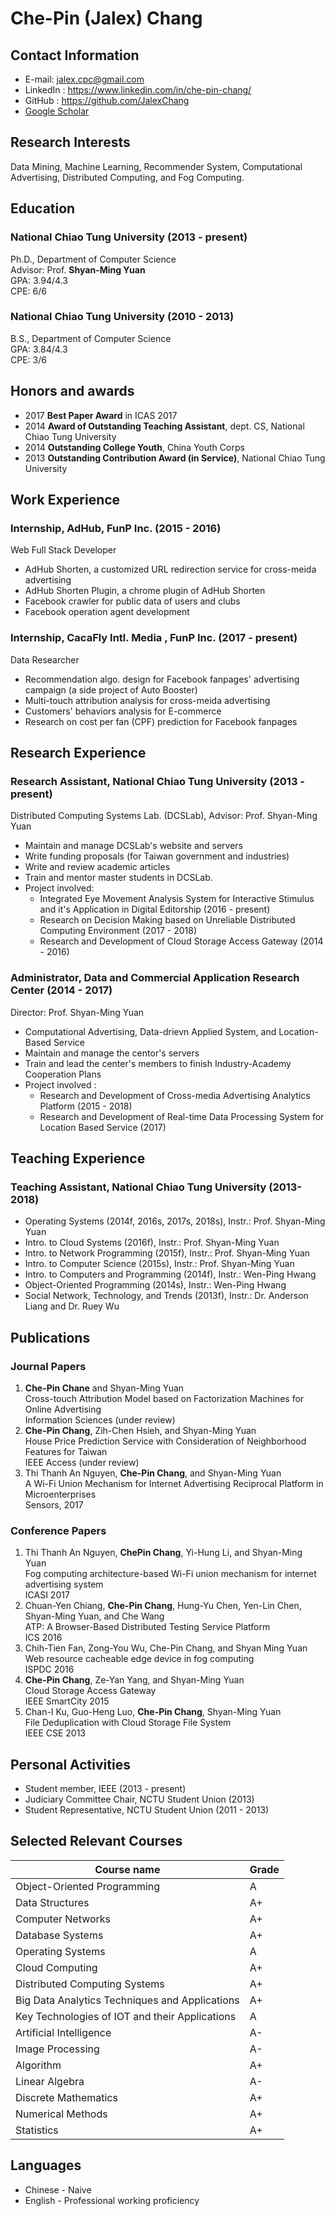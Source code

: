 # Che-Pin (Jalex) Chang

## Contact Information
* E-mail: jalex.cpc@gmail.com
* LinkedIn : https://www.linkedin.com/in/che-pin-chang/
* GitHub : https://github.com/JalexChang
* [Google Scholar](https://scholar.google.com.tw/citations?user=4w-gIBAAAAAJ)

## Research Interests
Data Mining, Machine Learning, Recommender System, Computational Advertising, Distributed Computing, and Fog Computing.

## Education
### National Chiao Tung University (2013 - present)
Ph.D., Department of Computer Science <br>
Advisor: Prof. **Shyan-Ming Yuan** <br>
GPA: 3.94/4.3 <br>
CPE: 6/6

### National Chiao Tung University (2010 - 2013)
B.S., Department of Computer Science <br>
GPA: 3.84/4.3 <br>
CPE: 3/6

## Honors and awards
* 2017 **Best Paper Award** in ICAS 2017
* 2014 **Award of Outstanding Teaching Assistant**, dept. CS, National Chiao Tung University
* 2014 **Outstanding College Youth**, China Youth Corps
* 2013 **Outstanding Contribution Award (in Service)**, National Chiao Tung University

## Work Experience
### Internship, AdHub, FunP Inc. (2015 - 2016)
Web Full Stack Developer
* AdHub Shorten, a customized URL redirection service for cross-meida advertising
* AdHub Shorten Plugin, a chrome plugin of AdHub Shorten
* Facebook crawler for public data of users and clubs
* Facebook operation agent development

### Internship, CacaFly Intl. Media , FunP Inc. (2017 - present)
Data Researcher
* Recommendation algo. design for Facebook fanpages' advertising campaign (a side project of Auto Booster)
* Multi-touch attribution analysis for cross-meida advertising
* Customers' behaviors analysis for E-commerce  
* Research on cost per fan (CPF) prediction for Facebook fanpages

## Research Experience
### Research Assistant, National Chiao Tung University (2013 - present)
Distributed Computing Systems Lab. (DCSLab), Advisor: Prof. Shyan-Ming Yuan
* Maintain and manage DCSLab's website and servers
* Write funding proposals (for Taiwan government and industries)
* Write and review academic articles
* Train and mentor master students in DCSLab.
* Project involved:
    * Integrated Eye Movement Analysis System for Interactive Stimulus and it's Application in Digital Editorship (2016 - present)
    * Research on Decision Making based on Unreliable Distributed Computing Environment (2017 - 2018)
    * Research and Development of Cloud Storage Access Gateway (2014 - 2016)

### Administrator, Data and Commercial Application Research Center (2014 - 2017)
Director: Prof. Shyan-Ming Yuan
* Computational Advertising, Data-drievn Applied System, and Location-Based Service
* Maintain and manage the centor's servers
* Train and lead the center's members to finish Industry-Academy Cooperation Plans
* Project involved :
    * Research and Development of Cross-media Advertising Analytics Platform (2015 - 2018)
    * Research and Development of Real-time Data Processing System for Location Based Service (2017)

## Teaching Experience
### Teaching Assistant, National Chiao Tung University (2013-2018)
* Operating Systems (2014f, 2016s, 2017s, 2018s), Instr.: Prof. Shyan-Ming Yuan
* Intro. to Cloud Systems (2016f), Instr.: Prof. Shyan-Ming Yuan
* Intro. to Network Programming (2015f), Instr.: Prof. Shyan-Ming Yuan
* Intro. to Computer Science (2015s), Instr.: Prof. Shyan-Ming Yuan
* Intro. to Computers and Programming (2014f), Instr.: Wen-Ping Hwang
* Object-Oriented Programming (2014s), Instr.: Wen-Ping Hwang
* Social Network, Technology, and Trends (2013f), Instr.: Dr. Anderson Liang and Dr. Ruey Wu

## Publications
### Journal Papers
1. **Che-Pin Chane** and Shyan-Ming Yuan <br>
Cross-touch Attribution Model based on Factorization Machines for Online Advertising <br>
Information Sciences (under review)
2. **Che-Pin Chang**, Zih-Chen Hsieh, and Shyan-Ming Yuan <br>
House Price Prediction Service with Consideration of Neighborhood Features for Taiwan <br>
IEEE Access (under review)
3. Thi Thanh An Nguyen, **Che-Pin Chang**, and Shyan-Ming Yuan <br>
A Wi-Fi Union Mechanism for Internet Advertising Reciprocal Platform in Microenterprises <br>
Sensors, 2017

### Conference Papers
1. Thi Thanh An Nguyen, **ChePin Chang**, Yi-Hung Li, and Shyan-Ming Yuan <br>
Fog computing architecture-based Wi-Fi union mechanism for internet advertising system <br>
ICASI 2017
2. Chuan-Yen Chiang, **Che-Pin Chang**, Hung-Yu Chen, Yen-Lin Chen, Shyan-Ming Yuan, and Che Wang  <br>
ATP: A Browser-Based Distributed Testing Service Platform <br>
ICS 2016
3. Chih-Tien Fan, Zong-You Wu, Che-Pin Chang, and Shyan Ming Yuan <br>
Web resource cacheable edge device in fog computing <br>
ISPDC 2016
4. **Che-Pin Chang**, Ze-Yan Yang, and Shyan-Ming Yuan <br>
Cloud Storage Access Gateway <br>
IEEE SmartCity 2015
5. Chan-I Ku, Guo-Heng Luo, **Che-Pin Chang**, Shyan-Ming Yuan <br>
File Deduplication with Cloud Storage File System <br>
IEEE CSE 2013

## Personal Activities
* Student member, IEEE (2013 - present)
* Judiciary Committee Chair, NCTU Student Union (2013)
* Student Representative, NCTU Student Union (2011 - 2013)

## Selected Relevant Courses
| Course name | Grade|
|--|--|
| Object-Oriented Programming                    | A  |
| Data Structures                                | A+ |
| Computer Networks                              | A+ |
| Database Systems                               | A+ |
| Operating Systems                              | A  |
| Cloud Computing                                | A+ |
| Distributed Computing Systems                  | A+ |
| Big Data Analytics Techniques and Applications | A+ |
| Key Technologies of IOT and their Applications | A  |
| Artificial Intelligence                        | A- |
| Image Processing                               | A- |
| Algorithm                                      | A+ |
| Linear Algebra                                 | A- |
| Discrete Mathematics                           | A+ |
| Numerical Methods                              | A+ |
| Statistics                                     | A+ |

## Languages
* Chinese - Naive 
* English - Professional working proficiency
 